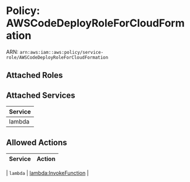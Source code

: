 # Policy: AWSCodeDeployRoleForCloudFormation

ARN: `arn:aws:iam::aws:policy/service-role/AWSCodeDeployRoleForCloudFormation`

## Attached Roles

## Attached Services

| Service |
|---------|
| lambda |

## Allowed Actions

| Service | Action |
|:-------:|--------|

| `lambda` | [lambda:InvokeFunction](../actions.md#lambda:invokefunction) |
